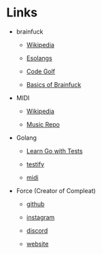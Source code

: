 # Links

- brainfuck

  - [Wikipedia](https://en.wikipedia.org/wiki/Brainfuck)

  - [Esolangs](https://esolangs.org/wiki/Brainfuck)

  - [Code Golf](https://code.golf/brainfuck#python)

  - [Basics of Brainfuck](https://gist.github.com/roachhd/dce54bec8ba55fb17d3a)

- MIDI

  - [Wikipedia](https://en.wikipedia.org/wiki/MIDI)

  - [Music Repo](https://www.musicrepo.com/what-is-midi/)

- Golang

  - [Learn Go with Tests](https://quii.gitbook.io/learn-go-with-tests/)

  - [testify](https://github.com/stretchr/testify)

  - [midi](https://gitlab.com/gomidi/midi/)

- Force (Creator of Compleat)

  - [github](https://github.com/Force4760)

  - [instagram](https://www.instagram.com/force_4760/)

  - [discord](https://discord.gg/sUyNV7d2yD)

  - [website](https://force4760.netlify.app/)
